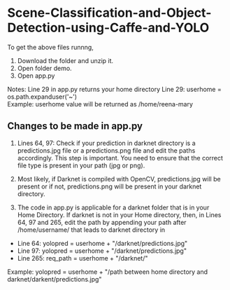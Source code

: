 # Scene-Classification-and-Object-Detection-using-Caffe-and-YOLO
To get the above files runnng,
1) Download the folder and unzip it.
2) Open folder demo.
3) Open app.py

Notes:
Line 29 in app.py returns your home directory
Line 29: userhome = os.path.expanduser('~')    
Example: userhome value will be returned as /home/reena-mary

## Changes to be made in app.py
1) Lines 64, 97: Check if your prediction in darknet directory is a predictions.jpg file or a predictions.png file and edit the paths accordingly. This step is important. You need to ensure that the correct file type is present in your path (jpg or png).

2) Most likely, if Darknet is compiled with OpenCV, predictions.jpg will be present or if not,  predictions.png will be present in your darknet directory.

3) The code in app.py is applicable for a darknet folder that is in your Home Directory. If darknet is not in your Home directory, then, in Lines 64, 97 and 265, edit the path by appending your path after /home/username/ that leads to darknet directory in
- Line 64:  yolopred = userhome + "/darknet/predictions.jpg"
- Line 97:  yolopred = userhome + "/darknet/predictions.jpg"
- Line 265: req_path = userhome + "/darknet/"

Example: yolopred = userhome + "/path between home directory and darknet/darkent/predictions.jpg"

